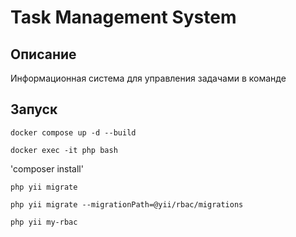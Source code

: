 # Task Management System

## Описание

Информационная система для управления задачами в команде

## Запуск

`docker compose up -d --build`

`docker exec -it php bash`

'composer install'

`php yii migrate`

`php yii migrate --migrationPath=@yii/rbac/migrations`

`php yii my-rbac`
